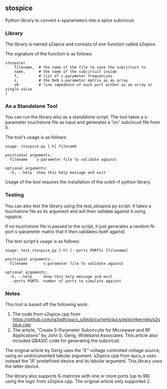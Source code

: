 
## stospice

Python library to convert s-sparameters into a spice subcircuit.

### Library

The library is named s2spice and consists of one function called s2spice.

The signature of the function is as follows:

```
stospice(
    filename,  # the name of the file to save the subcircuit to
    name,      # the name of the subcircuit inside
    f,         # list of s-parameter frequencies
    s,         # the NxN s-parameter matrix as an array
    z0         # line impedance of each port either as an array or single value
)
```

### As a Standalone Tool

You can run the library also as a standalone script.  The tool takes
a s-parameter touchstone file as input and generates a 'inc' 
subcircuit file from it.

The tool's usage is as follows:

```
usage: stospice.py [-h] filename

positional arguments:
  filename    s-parameter file to validate against

optional arguments:
  -h, --help  show this help message and exit
```

Usage of the tool requires the installation of the scikit-rf python library.

### Testing

You can also test the library using the test\_stospice.py script.
It takes a touchstone file as its argument and will then validate against
it using ngspice.

If no touchstone file is passed to the script, it just generates a random N-port s-parameter
matrix that it then validates itself against.

The test script's usage is as follows:

```
usage: test_stospice.py [-h] [--ports PORTS] [filename]

positional arguments:
  filename       s-parameter file to validate against

optional arguments:
  -h, --help     show this help message and exit
  --ports PORTS  number of ports to simulate against
```

### Notes

This tool is based off the following work:

1. The code from s2spice.cpp from https://github.com/ra3xdh/qucs_s/blob/current/qucs/extsimkernels/s2spice.cpp.
2. The article, "Create S-Parameter Subcircuits for Microwave and RF Applications" by John S. Gerig, Wideband Associates.   This article also included QBASIC code for generating the subcircuit.

The original article by Gerig uses the "E" voltage controlled voltage source, using
an undocumented tabular argument.  s2spice.cpp from qucs\_s uses instead the
"A" predefined device and its tabular argument.  This library uses the latter device.

The library also supports S-matrices with one or more ports (up to 98) using the logic from s2spice.cpp.
The original article only supported 2.   

